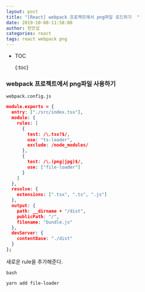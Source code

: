 ```yaml
---
layout: post
title: "[React] webpack 프로젝트에서 png파일 로드하기  "
date: 2019-10-08-11:58:00
author: 한만섭
categories: react
tags: react webpack png
---
```


- TOC
  
  {:toc}





### webpack 프로젝트에서 png파일 사용하기 

`webpack.config.js`

```json
module.exports = {
  entry: ["./src/index.tsx"],
  module: {
    rules: [
      {
        test: /\.tsx?$/,
        use: "ts-loader",
        exclude: /node_modules/
      },
      {
        test: /\.(png|jpg)$/,
        use: ["file-loader"]
      }
    ]
  },
  resolve: {
    extensions: [".tsx", ".ts", ".js"]
  },
  output: {
    path: __dirname + "/dist",
    publicPath: "/",
    filename: "bundle.js"
  },
  devServer: {
    contentBase: "./dist"
  }
};

```

새로운 rule을 추가해준다.  



`bash`

```bash
yarn add file-loader
```

